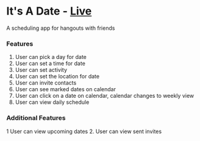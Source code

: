 # It's A Date - <a href="https://its-a-date1.herokuapp.com">Live</a>
A scheduling app for hangouts with friends

### Features 
1. User can pick a day for date
2. User can set a time for date
3. User can set activity
4. User can set the location for date
5. User can invite contacts
6. User can see marked dates on calendar
7. User can click on a date on calendar, calendar changes to weekly view
8. User can view daily schedule

### Additional Features
1 User can view upcoming dates
2. User can view sent invites
